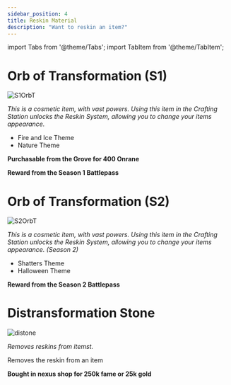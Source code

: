 ```yaml
---
sidebar_position: 4
title: Reskin Material
description: "Want to reskin an item?"
---
```


import Tabs from '@theme/Tabs';
import TabItem from '@theme/TabItem';

<Tabs>
  <TabItem value="Orb of Transformation S1" label="Orb of Transformation S1" default>

# Orb of Transformation (S1)

![S1OrbT](https://vwiki.valorserver.com/api/item/picture/orb%20of%20transformation)

<i>This is a cosmetic item, with vast powers. Using this item in the Crafting Station unlocks the Reskin System, allowing you to change your items appearance.</i>

<ul>
<li>Fire and Ice Theme</li>

<li>Nature Theme</li>
</ul>

**Purchasable from the Grove for 400 Onrane**

**Reward from the Season 1 Battlepass**

  </TabItem>
  <TabItem value="Orb of Transformation S2" label="Orb of Transformation S2">

# Orb of Transformation (S2)

![S2OrbT](https://vwiki.valorserver.com/api/item/picture/orb%20of%20transformations)

<i>This is a cosmetic item, with vast powers. Using this item in the Crafting Station unlocks the Reskin System, allowing you to change your items appearance. (Season 2)</i>

<ul>
<li>Shatters Theme</li> 

<li>Halloween Theme</li>
</ul>

**Reward from the Season 2 Battlepass**

  </TabItem>
  <TabItem value="Distransformation Stone" label="Distransformation Stone">

# Distransformation Stone

![distone](https://vwiki.valorserver.com/api/item/picture/distransformation%20stone)

<i>Removes reskins from itemst.</i>

Removes the reskin from an item

**Bought in nexus shop for 250k fame or 25k gold**


  </TabItem>
</Tabs>
